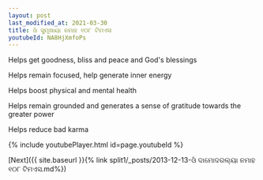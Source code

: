 ```yaml
---
layout: post
last_modified_at: 2021-03-30
title: ଓଁ ସୁମୂଖାୟା ନମାହ ୧୦୮ ଟିମଏସ
youtubeId: NA8HjXmfoPs
---
```

 
 
Helps get goodness, bliss and peace and God's blessings
 
Helps remain focused, help generate inner energy 
 
Helps boost physical and mental health 
 
Helps remain grounded and generates a sense of gratitude towards the greater power 
 
Helps reduce bad karma
 
 
 
 


{% include youtubePlayer.html id=page.youtubeId %}
 
[Next]({{ site.baseurl }}{% link  split1/_posts/2013-12-13-ଓଁ ଦାମୋଦରଲ୍ୟା ନମାହ ୧୦୮ ଟିମଏସ.md%})
 
